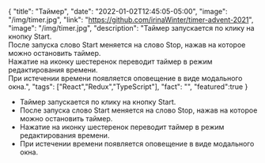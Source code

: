 {
"title": "Таймер",
"date": "2022-01-02T12:45:05-05:00",
"image": "/img/timer.jpg",
"link": "https://github.com/irinaWinter/timer-advent-2021",
"image": "/img/timer.jpg",
"description": "Таймер запускается по клику на кнопку Start.<br>После запуска слово Start меняется на слово Stop, нажав на которое можно остановить таймер.<br>Нажатие на иконку шестеренок переводит таймер в режим редактирования времени.<br>При истечении времени появляется оповещение в виде модального окна.",
"tags": ["React","Redux","TypeScript"],
"fact": "",
"featured":true
}

- Таймер запускается по клику на кнопку Start.
- После запуска слово Start меняется на слово Stop, нажав на которое можно остановить таймер.
- Нажатие на иконку шестеренок переводит таймер в режим редактирования времени.
- При истечении времени появляется оповещение в виде модального окна.
